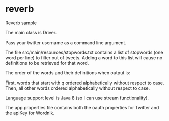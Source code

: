 # reverb
Reverb sample

The main class is Driver.

Pass your twitter username as a command line argument.

The file src/main/resources/stopwords.txt contains a list of stopwords (one
word per line) to filter out of tweets. Adding a word to this list will
cause no definitions to be retrieved for that word.

The order of the words and their definitions when output is:

First, words that start with q ordered alphabetically without respect to case.
Then, all other words ordered alphabetically without respect to case.

Language support level is Java 8 (so I can use stream functionality).

The app.properties file contains both the oauth properties for Twitter and the apiKey for Wordnik.
